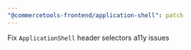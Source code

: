 ```yaml
---
"@commercetools-frontend/application-shell": patch
---
```


Fix `ApplicationShell` header selectors a11y issues
